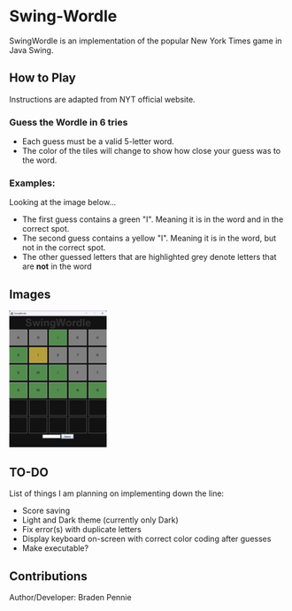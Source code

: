 # Swing-Wordle
SwingWordle is an implementation of the popular New York Times game in Java Swing.

## How to Play
Instructions are adapted from NYT official website.

### Guess the Wordle in 6 tries
- Each guess must be a valid 5-letter word.
- The color of the tiles will change to show how close your guess was to the word.

### Examples:
Looking at the image below...
- The first guess contains a green "I". Meaning it is in the word and in the correct spot.
- The second guess contains a yellow "I". Meaning it is in the word, but not in the correct spot.
- The other guessed letters that are highlighted grey denote letters that are **not** in the word


## Images
<img src="./img/swing-wordle-image.png"  width="35%" height="35%">

## TO-DO
List of things I am planning on implementing down the line:
- Score saving
- Light and Dark theme (currently only Dark)
- Fix error(s) with duplicate letters
- Display keyboard on-screen with correct color coding after guesses
- Make executable?

## Contributions
Author/Developer: Braden Pennie
